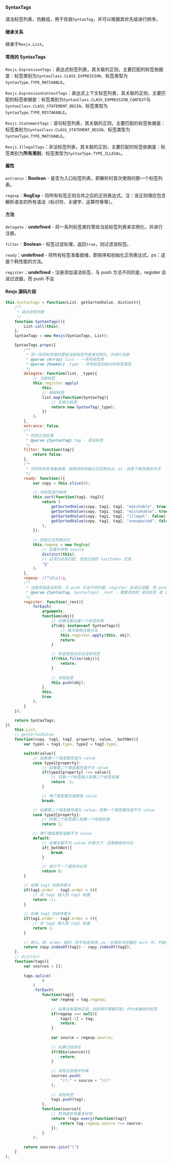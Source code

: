 #### SyntaxTags
语法标签列表，伪数组，用于存放`SyntaxTag`，并可以根据其优先级进行排序。

#### 继承关系
继承于`Rexjs.List`。

#### 常用的 SyntaxTags
`Rexjs.ExpressionTags`：表达式标签列表，其关联的正则，主要匹配的标签依据是：标签类别为`SyntaxClass.CLASS_EXPRESSION`、标签类型为`SyntaxType.TYPE_MATCHABLE`。

`Rexjs.ExpressionContextTags`：表达式上下文标签列表，其关联的正则，主要匹配的标签依据是：标签类别为`SyntaxClass.CLASS_EXPRESSION_CONTEXT`与`SyntaxClass.CLASS_STATEMENT_BEGIN`、标签类型为`SyntaxType.TYPE_MISTAKABLE`。

`Rexjs.StatementTags`：语句标签列表，其关联的正则，主要匹配的标签依据是：标签类别为`SyntaxClass.CLASS_STATEMENT_BEGIN`、标签类型为`SyntaxType.TYPE_MATCHABLE`。

`Rexjs.IllegalTags`：非法标签列表，其关联的正则，主要匹配的标签依据是：标签类别为**所有类别**、标签类型为`SyntaxType.TYPE_ILLEGAL`。

#### 属性
`entrance`：**Boolean** - 是否为入口标签列表，即解析时首次使用的那一个标签列表。

`regexp`：**RegExp** - 将所有标签正则合并之后的正则表达式。注：该正则理应包含解析语言的所有语法（标识符、关键字、运算符等等）。

#### 方法
`delegate`：**undefined** - 将一系列标签类托管给当前标签列表来实例化，并进行注册。

`filter`：**Boolean** - 标签过滤处理，返回`true`，则过滤该标签。

`ready`：**undefined** - 将所有标签准备就绪，即排序和初始化正则表达式，ps：这是个耗性能的方法。

`register`：**undefined** - 注册添加语法标签，与 push 方法不同的是，register 会进过滤器，而 push 不会

#### Rexjs 源码片段
```js
this.SyntaxTags = function(List, getSortedValue, distinct){
	/**
	 * 语法标签列表
	 */
	function SyntaxTags(){
		List.call(this);
	};
	SyntaxTags = new Rexjs(SyntaxTags, List);

	SyntaxTags.props({
		/**
		 * 将一系列标签类托管给当前标签列表来实例化，并进行注册
		 * @param {Array} list - 一系列标签类
		 * @param {Number} _type - 所有标签初始化的标签类型
		 */
		delegate: function(list, _type){
			// 注册标签
			this.register.apply(
				this,
				// 映射标签
				list.map(function(SyntaxTag){
					// 实例化标签
					return new SyntaxTag(_type);
				})
			);
		},
		entrance: false,
		/**
		 * 标签过滤处理
		 * @param {SyntaxTag} tag - 语法标签
		 */
		filter: function(tag){
			return false;
		},
		/**
		 * 将所有标签准备就绪，即排序和初始化正则表达式，ps：这是个耗性能的方法
		 */
		ready: function(){
			var copy = this.slice(0);

			// 对标签进行排序
			this.sort(function(tag1, tag2){
				return (
					getSortedValue(copy, tag1, tag2, "matchable", true) ||
					getSortedValue(copy, tag1, tag2, "mistakable", true) ||
					getSortedValue(copy, tag1, tag2, "illegal", false) ||
					getSortedValue(copy, tag1, tag2, "unexpected", false, true)
				);
			});
			
			// 初始化正则表达式
			this.regexp = new RegExp(
				// 去重并获取 source
				distinct(this),
				// 必须为全局匹配，否则正则的 lastIndex 无效
				"g"
			);
		},
		regexp: /[^\S\s]/g,
		/**
		 * 注册添加语法标签，与 push 方法不同的是，register 会进过滤器，而 push 不会
		 * @param {SyntaxTag, SyntaxTags} _rest - 需要添加的 语法标签 或 语法标签列表
		 */
		register: function(_rest){
			forEach(
				arguments,
				function(obj){
					// 如果对象也是一个标签列表
					if(obj instanceof SyntaxTags){
						// 再次调用注册方法
						this.register.apply(this, obj);
						return;
					}

					// 检查是否应该过滤该标签
					if(this.filter(obj)){
						return;
					}
					
					// 添加标签
					this.push(obj);
				},
				this,
				true
			);
		}
	});

	return SyntaxTags;
}(
	this.List,
	// getSortedValue
	function(copy, tag1, tag2, property, value, _bothNot){
		var type1 = tag1.type, type2 = tag2.type;

		switch(value){
			// 如果第一个类型属性值为 value
			case type1[property]:
				// 如果第二个类型属性值不为 value
				if(type2[property] !== value){
					// 将第一个标签插入到第二个标签前面
					return -1;
				}

				// 两个类型属性值都是 value
				break;

			// 如果第二个类型属性值为 value，而第一个类型属性值不为 value
			case type2[property]:
				// 将第二个标签插入到第一个标签前面
				return 1;

			// 两个类型属性值都不为 value
			default:
				// 如果在都不为 value 的情况下，还需要继续对比
				if(_bothNot){
					break;
				}

				// 进行下一个属性的比较
				return 0;
		}

		// 如果 tag1 的排序更大
		if(tag1.order - tag2.order > 0){
			// 将 tag1 插入到 tag2 前面
			return -1;
		}
		
		// 如果 tag2 的排序更大
		if(tag1.order - tag2.order < 0){
			// 将 tag2 插入到 tag1 前面
			return 1;
		}
		
		// 默认，即，order 相同，则不改变排序。ps：在某些浏览器的 sort 中，不能使用 0，0 会使 tag1 排到 tag2 前面
		return copy.indexOf(tag1) - copy.indexOf(tag2);
	},
	// distinct
	function(tags){
		var sources = [];
		
		tags.splice(
				0
			)
			.forEach(
				function(tag){
					var regexp = tag.regexp;
					
					// 如果没有提供正则，则说明不需要匹配，作为未捕获的标签
					if(regexp === null){
						tags[-1] = tag;
						return;
					}
					
					var source = regexp.source;
					
					// 如果已经存在
					if(this(source)){
						return;
					}
					
					// 添加正则源字符串
					sources.push(
						"(?:" + source + ")()"
					);
					
					// 添加标签
					tags.push(tag);
				},
				function(source){
					// 检测是否有重复标签
					return !tags.every(function(tag){
						return tag.regexp.source !== source;
					});
				}
			);
			
		return sources.join("|")
	}
);
```